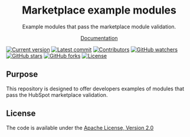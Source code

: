 <h1 align="center">Marketplace example modules</h1>

<p align="center">
  Example modules that pass the marketplace module validation.
</p>

<p align="center">
  <a href="https://developers.hubspot.com/docs/cms/marketplace-guidelines/module-requirements">Documentation</a>
</p>

[![Current version](https://img.shields.io/github/v/release/HubSpot/marketplace-example-modules)](https://github.com/HubSpot/marketplace-example-modules/releases)
[![Latest commit](https://img.shields.io/github/last-commit/HubSpot/marketplace-example-modules)](https://github.com/HubSpot/marketplace-example-modules/commits/main)
[![Contributors](https://img.shields.io/github/contributors/HubSpot/marketplace-example-modules?logo=blue)](https://github.com/HubSpot/marketplace-example-modules/graphs/contributors)
[![GitHub watchers](https://img.shields.io/github/watchers/HubSpot/marketplace-example-modules?style=social)](https://github.com/HubSpot/marketplace-example-modules/watchers)
[![GitHub stars](https://img.shields.io/github/stars/HubSpot/marketplace-example-modules?style=social)](https://github.com/HubSpot/marketplace-example-modules/stargazers)
[![GitHub forks](https://img.shields.io/github/forks/HubSpot/marketplace-example-modules?style=social)](https://github.com/HubSpot/marketplace-example-modules/network/members)
[![License](https://img.shields.io/badge/license-Apache%20Version%202.0-red)](https://github.com/HubSpot/marketplace-example-modules/blob/main/LICENSE)

## Purpose

This repository is designed to offer developers examples of modules that pass the HubSpot marketplace validation.

## License

The code is available under the [Apache License, Version 2.0](https://github.com/HubSpot/cms-theme-boilerplate/blob/main/LICENSE)
